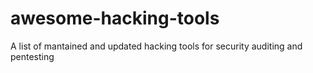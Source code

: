 # awesome-hacking-tools
A list of mantained and updated hacking tools for security auditing and pentesting

